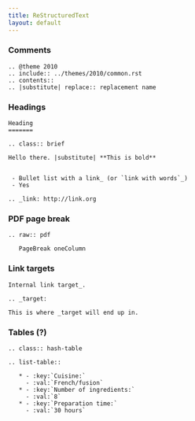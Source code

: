 ```yaml
---
title: ReStructuredText
layout: default
---
```


### Comments

    .. @theme 2010
    .. include:: ../themes/2010/common.rst
    .. contents::
    .. |substitute| replace:: replacement name

### Headings

    Heading
    =======
    
    .. class:: brief
    
    Hello there. |substitute| **This is bold**
    
    
     - Bullet list with a link_ (or `link with words`_)
     - Yes
    
    .. _link: http://link.org
    
### PDF page break

    .. raw:: pdf
    
       PageBreak oneColumn
    
### Link targets
    
    Internal link target_.
    
    .. _target:
    
    This is where _target will end up in.
    
### Tables (?)
    
    .. class:: hash-table
    
    .. list-table::
    
       * - :key:`Cuisine:`
         - :val:`French/fusion`
       * - :key:`Number of ingredients:`
         - :val:`8`
       * - :key:`Preparation time:`
         - :val:`30 hours`
